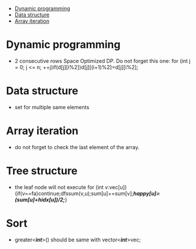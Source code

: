 - [Dynamic programming](#dynamic-programming)
- [Data structure](#data-structure)
- [Array iteration](#array-iteration)

# Dynamic programming
  - 2 consecutive rows Space Optimized DP. Do not forget this one: for (int j = 0; j <= n; ++j)if(d[j][i%2])d[j][(i+1)%2]=d[j][i%2];
  
# Data structure
  - set for multiple same elements
  
# Array iteration
  - do not forget to check the last element of the array.
  
# Tree structure
  - the leaf node will not execute for (int v:vec[u]) {if(v==fa)continue;dfssum(v,u);sum[u]+=sum[v];***happy[u]=(sum[u]+hidx[u])/2;***}
  
# Sort
  - greater<***int***>() should be same with vector<***int***>vec;
